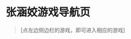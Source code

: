 # 张涵姣游戏导航页
<!-- 
> [个人博客](https://blog.csdn.net/m0_37965018)


> [GitHub](https://github.com/Corefo/ "github") -->


> [点左边侧边栏的游戏，即可进入相应的游戏]